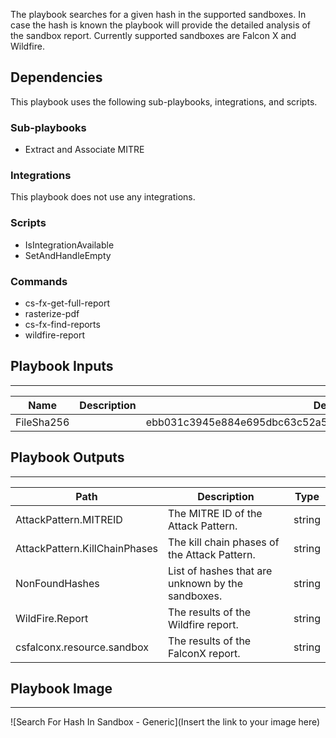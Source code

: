 The playbook searches for a given hash in the supported sandboxes. In case the hash is known the playbook will provide the detailed analysis of the sandbox report. Currently supported sandboxes are Falcon X and Wildfire. 

## Dependencies
This playbook uses the following sub-playbooks, integrations, and scripts.

### Sub-playbooks
* Extract and Associate MITRE 

### Integrations
This playbook does not use any integrations.

### Scripts
* IsIntegrationAvailable
* SetAndHandleEmpty

### Commands
* cs-fx-get-full-report
* rasterize-pdf
* cs-fx-find-reports
* wildfire-report

## Playbook Inputs
---

| **Name** | **Description** | **Default Value** | **Required** |
| --- | --- | --- | --- |
| FileSha256 |  | ebb031c3945e884e695dbc63c52a5efcd075375046c49729980073585ee13c52 | Optional |

## Playbook Outputs
---

| **Path** | **Description** | **Type** |
| --- | --- | --- |
| AttackPattern.MITREID | The MITRE ID of the Attack Pattern. | string |
| AttackPattern.KillChainPhases | The kill chain phases of the Attack Pattern. | string |
| NonFoundHashes | List of hashes that are unknown by the sandboxes. | string |
| WildFire.Report | The results of the Wildfire report. | string |
| csfalconx.resource.sandbox | The results of the FalconX report. | string |

## Playbook Image
---
![Search For Hash In Sandbox - Generic](Insert the link to your image here)